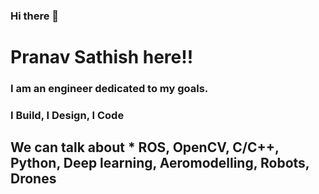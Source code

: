 


### Hi there 👋

# Pranav Sathish here!!

### I am an engineer dedicated to my goals. 
### I Build, I Design, I Code


## We can talk about * ROS, OpenCV, C/C++, Python, Deep learning, Aeromodelling, Robots, Drones
 
<!--
**vanarp0915/vanarp0915** is a ✨ _special_ ✨ repository because its `README.md` (this file) appears on your GitHub profile.

Here are some ideas to get you started:

- 🔭 I’m currently working on ...
- 🌱 I’m currently learning ...
- 👯 I’m looking to collaborate on ...
- 🤔 I’m looking for help with ...
- 💬 Ask me about ...
- 📫 How to reach me: ...
- 😄 Pronouns: ...
- ⚡ Fun fact: ...
-->
